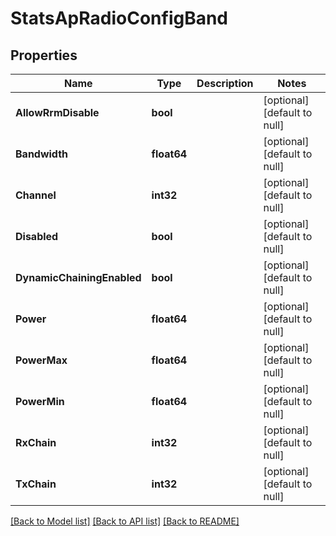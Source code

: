 # StatsApRadioConfigBand

## Properties
Name | Type | Description | Notes
------------ | ------------- | ------------- | -------------
**AllowRrmDisable** | **bool** |  | [optional] [default to null]
**Bandwidth** | **float64** |  | [optional] [default to null]
**Channel** | **int32** |  | [optional] [default to null]
**Disabled** | **bool** |  | [optional] [default to null]
**DynamicChainingEnabled** | **bool** |  | [optional] [default to null]
**Power** | **float64** |  | [optional] [default to null]
**PowerMax** | **float64** |  | [optional] [default to null]
**PowerMin** | **float64** |  | [optional] [default to null]
**RxChain** | **int32** |  | [optional] [default to null]
**TxChain** | **int32** |  | [optional] [default to null]

[[Back to Model list]](../README.md#documentation-for-models) [[Back to API list]](../README.md#documentation-for-api-endpoints) [[Back to README]](../README.md)

